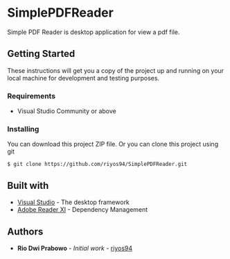 # SimplePDFReader
Simple PDF Reader is desktop application for view a pdf file.

## Getting Started
These instructions will get you a copy of the project up and running on your local machine for development and testing purposes.

### Requirements
* Visual Studio Community or above

### Installing
You can download this project ZIP file.
Or you can clone this project using git
```
$ git clone https://github.com/riyos94/SimplePDFReader.git
```

## Built with
* [Visual Studio](https://www.visualstudio.com/downloads/) - The desktop framework
* [Adobe Reader XI](https://get.adobe.com/reader/otherversions/) - Dependency Management

## Authors
* **Rio Dwi Prabowo** - *Initial work* - [riyos94](https://github.com/riyos94)
